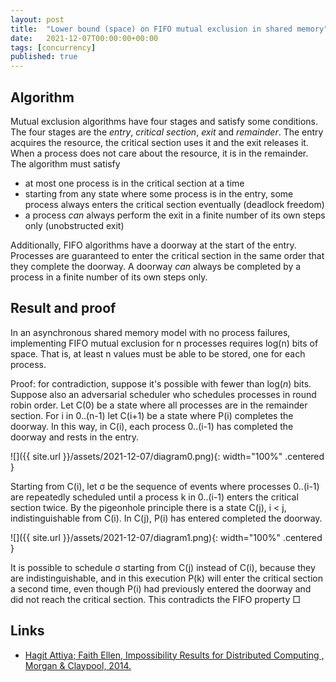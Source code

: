 ```yaml
---
layout: post
title:  "Lower bound (space) on FIFO mutual exclusion in shared memory"
date:   2021-12-07T00:00:00+00:00
tags: [concurrency]
published: true
---
```


## Algorithm

Mutual exclusion algorithms have four stages and satisfy some conditions. The four stages are the _entry_, _critical section_, _exit_ and _remainder_. The entry acquires the resource, the critical section uses it and the exit releases it. When a process does not care about the resource, it is in the remainder. The algorithm must satisfy

- at most one process is in the critical section at a time
- starting from any state where some process is in the entry, some process always enters the critical section eventually (deadlock freedom)
- a process _can_ always perform the exit in a finite number of its own steps only (unobstructed exit)

Additionally, FIFO algorithms have a doorway at the start of the entry. Processes are guaranteed to enter the critical section in the same order that they complete the doorway. A doorway _can_ always be completed by a process in a finite number of its own steps only.

## Result and proof

In an asynchronous shared memory model with no process failures, implementing FIFO mutual exclusion for n processes requires log(n) bits of space. That is, at least n values must be able to be stored, one for each process.

Proof: for contradiction, suppose it's possible with fewer than log(_n_) bits. Suppose also an adversarial scheduler who schedules processes in round robin order. Let C(0) be a state where all processes are in the remainder section. For i in 0..(n-1) let C(i+1) be a state where P(i) completes the doorway. In this way, in C(i), each process 0..(i-1) has completed the doorway and rests in the entry.

![]({{ site.url }}/assets/2021-12-07/diagram0.png){: width="100%" .centered }

Starting from C(i), let σ be the sequence of events where processes 0..(i-1) are repeatedly scheduled until a process k in 0..(i-1) enters the critical section twice. By the pigeonhole principle there is a state C(j), i < j, indistinguishable from C(i). In C(j), P(i) has entered completed the doorway.

![]({{ site.url }}/assets/2021-12-07/diagram1.png){: width="100%" .centered }

It is possible to schedule σ starting from C(j) instead of C(i), because they are indistinguishable, and in this execution P(k) will enter the critical section a second time, even though P(i) had previously entered the doorway and did not reach the critical section. This contradicts the FIFO property □

## Links

- [Hagit Attiya; Faith Ellen, Impossibility Results for Distributed Computing , Morgan & Claypool, 2014.](https://ieeexplore.ieee.org/document/6855592/)
